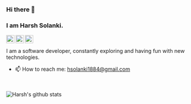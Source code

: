 ### Hi there 👋
### I am Harsh Solanki.

<a href="https://www.linkedin.com/in/harsh-solanki-59223a16a/">
  <img align="left" alt="LinkedIn" width="22px" src="https://cdn.jsdelivr.net/npm/simple-icons@3.3.0/icons/linkedin.svg" />
</a>
<a href="mailto:hsolanki1884@gmail.com/">
  <img align="left" alt="Gmail" width="22px" src="https://cdn.jsdelivr.net/npm/simple-icons@3.3.0/icons/gmail.svg" />
</a>
<a href="https://twitter.com/_HarshSolanki/">
  <img align="left" alt="Twitter" width="22px" src="https://cdn.jsdelivr.net/npm/simple-icons@3.3.0/icons/twitter.svg" />
</a>

<br>
<br>
I am a software developer, constantly exploring and having fun with new technologies.


- 📫 How to reach me: hsolanki1884@gmail.com
</br>

![Harsh's github stats](https://github-readme-stats.vercel.app/api?username=HarshSolanki18&show_icons=true&count_private=true&hide=issues) 

